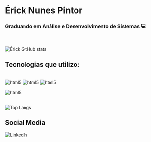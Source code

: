 # Érick Nunes Pintor

### Graduando em Análise e Desenvolvimento de Sistemas 💻

<br><br>
![Érick GitHub stats](https://github-readme-stats.vercel.app/api?username=ErickNP&show_icons=true&theme=dracula)

## Tecnologias que utilizo: 
<div style = "display: inline_block"><br/>

<img align="center" alt="html5" src="https://img.shields.io/badge/Java-ED8B00?style=for-the-badge&logo=openjdk&logoColor=white"/>
<img  align="center"  alt="html5" src="https://img.shields.io/badge/MySQL-005C84?style=for-the-badge&logo=mysql&logoColor=white"/>
<img  align="center"  alt="html5" src="https://img.shields.io/badge/JavaScript-F7DF1E?style=for-the-badge&logo=javascript&logoColor=black"/><br/><br/>
<img  align="center"  alt="html5" src="https://img.shields.io/badge/Python-14354C?style=for-the-badge&logo=python&logoColor=white"/><br/><br/>

![Top Langs](https://github-readme-stats.vercel.app/api/top-langs/?username=ErickNP&langs_count=8)
<div>

## Social Media

[![LinkedIn](https://img.shields.io/badge/LinkedIn-0077B5?style=for-the-badge&logo=linkedin&logoColor=white)](https://www.linkedin.com/in/érick-nunes-pintor-766749263/)
